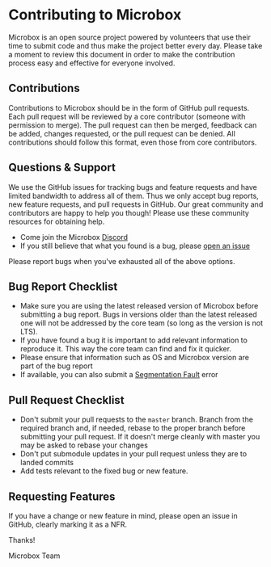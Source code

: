 # Contributing to Microbox

Microbox is an open source project powered by volunteers that use their time to submit code and thus make the project better every day. Please take a moment to review this document in order to make the contribution process easy and effective for everyone involved.

## Contributions

Contributions to Microbox should be in the form of GitHub pull requests. Each pull request will be reviewed by a core contributor (someone with permission to merge). The pull request can then be merged, feedback can be added, changes requested, or the pull request can be denied. All contributions should follow this format, even those from core contributors.

## Questions & Support

We use the GitHub issues for tracking bugs and feature requests and have limited bandwidth to address all of them. Thus we only accept bug reports, new feature requests, and pull requests in GitHub. Our great community and contributors are happy to help you though! Please use these community resources for obtaining help.

* Come join the Microbox [Discord](https://discord.gg/MCDdHfy)
* If you still believe that what you found is a bug, please [open an issue](https://github.com/mu-box/core)

Please report bugs when you've exhausted all of the above options.

## Bug Report Checklist

* Make sure you are using the latest released version of Microbox before submitting a bug report. Bugs in versions older than the latest released one will not be addressed by the core team (so long as the version is not LTS).
* If you have found a bug it is important to add relevant information to reproduce it. This way the core team can find and fix it quicker.
* Please ensure that information such as OS and Microbox version are part of the bug report
* If available, you can also submit a [Segmentation Fault](https://en.wikipedia.org/wiki/Segmentation_fault) error

## Pull Request Checklist

* Don't submit your pull requests to the `master` branch. Branch from the required branch and, if needed, rebase to the proper branch before submitting your pull request. If it doesn't merge cleanly with master you may be asked to rebase your changes
* Don't put submodule updates in your pull request unless they are to landed commits 
* Add tests relevant to the fixed bug or new feature. 

## Requesting Features

If you have a change or new feature in mind, please open an issue in GitHub, clearly marking it as a NFR.


Thanks!

Microbox Team
